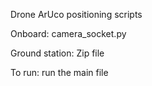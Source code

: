 Drone ArUco positioning scripts

Onboard: camera_socket.py

Ground station: Zip file

To run: run the main file
